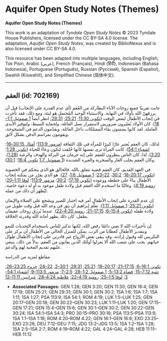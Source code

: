# Aquifer Open Study Notes (Themes)

**Aquifer Open Study Notes (Themes)**

This work is an adaptation of *Tyndale Open Study Notes* © 2023 Tyndale House Publishers, licensed under the CC BY\-SA 4\.0 license. The adaptation, *Aquifer Open Study Notes*, was created by BiblioNexus and is also licensed under CC BY\-SA 4\.0\.

This resource has been adapted into multiple languages, including English, Tok Pisin, Arabic (عربي), French (Français), Hindi (हिंदी), Indonesian (Bahasa Indonesia), Portuguese (Português), Russian (Русский), Spanish (Español), Swahili (Kiswahili), and Simplified Chinese (简体中文).



--------------------------------

## العقم (id: 702169)

عانت تقريبًا جميع زوجات الآباء البطاركة من العُقم (أي عدم القدرة على الإنجاب) قبل أن يرزقهنّ الله بأولاد في النهاية. والاستثناء الوحيد المُحتمل هو ليئة، ومع ذلك، فقد تأخرت في إنجاب الأطفال لبعض الوقت ([تكوين 11:30](https://ref.ly/Gen11:30); [25:21](https://ref.ly/Gen25:21); [29:31](https://ref.ly/Gen29:31); انظر أيضاً [1 صموئيل 1:1–18](https://ref.ly/1Sam1:1-1Sam1:18)). كان الأولاد يُعتَبَرون ضروريين لاستمرار نسل العائلة، ولحماية السبط، ولتوفير الأيدي العاملة. لقد كانوا يضمنون بقاء الممتلكات داخل العائلة، ويقدّمون الدعم في الشيخوخة، ويقومون بمراسم الدفن بشكل لائق.

لذلك، كان العقم يُعتبر عارًا كبيرًا للمرأة في تلك الثقافة ([مزمور 113:9](https://ref.ly/Ps113:9)؛ [أمثال 30:15–16](https://ref.ly/Prov30:15-Prov30:16)؛ [إشعياء 54:1](https://ref.ly/Isa54:1)). كانت المرأة ترى نفسها كأنها خُلقت لتكون وعاءً للحياة ([تكوين 1:28](https://ref.ly/Gen1:28)؛ [3:20](https://ref.ly/Gen3:20)). لذا، كان الناس ينظرون للعقم على إنه حرمان من البركة والهدف والرغبة ([1:28](https://ref.ly/Gen1:28)). وكان العقم يجلب العار والسخرية والغيرة الشديدة ([1 صموئيل 1:7](https://ref.ly/1Sam1:7) [تكوين 16:4](https://ref.ly/Gen16:4)؛ [30:1](https://ref.ly/Gen30:1)).

في العهد القديم، كان العقم قضية تتعلق بالله. فالخالق هو الذي يتحكم في الخصوبة ([تكوين 20:17–18](https://ref.ly/Gen20:17-Gen20:18)؛ [30:2](https://ref.ly/Gen30:2)، [22–23](https://ref.ly/Gen30:22-Gen30:23)؛ [1 صموئيل 1:6](https://ref.ly/1Sam1:6)، [27](https://ref.ly/1Sam1:27)). هو الذي يقرّر من يمكنه إنجاب الأطفال بناءً على خططه ووعوده ([تكوين 17:19](https://ref.ly/Gen17:19)؛ [30:2](https://ref.ly/Gen30:2)؛ [مزمور 113:9](https://ref.ly/Ps113:9)؛ [لوقا 1:11–20](https://ref.ly/Luke1:11-Luke1:20)؛ [رومية 4:19](https://ref.ly/Rom4:19)). وغالبًا ما استخدم الله العقم قبل ولادة طفل موعود به أو له دعوة خاصة، ليُظهر أن ذلك من عمله.

إن عدم القدرة على إنجاب الأطفال أمر فيه اختبار للصبر ويشجع على الصلاة والإيمان ([تكوين 25:21](https://ref.ly/Gen25:21); [1 صموئيل 1:11](https://ref.ly/1Sam1:11)). تعلّم إبراهيم أن يثق في وعد الله قبل وقت طويل من ولادة طفله ([تكوين 15:4–6](https://ref.ly/Gen15:4-Gen15:6); [17:15–21](https://ref.ly/Gen17:15-Gen17:21); [رومية 4:20–22](https://ref.ly/Rom4:20-Rom4:22)). عندما يُرزق زوجان عقيمان بطفل، كان ذلك يظهر أمانة الله وقدرته الخلاقة.

إن تأخيرات الله لا تعني دائمًا رفض الله، لكنها تذكير للناس باستخدام التحديات للنمو وبتقدير الأطفال كعطايا من الرب. يمكن للمنزل الخالي من الأطفال أن يركز على التكريس لله وقبول إرادته. وقد يبقى بعض الأزواج غير قادرين على إنجاب الأطفال طوال حياتهم. يجب على شعب الله ألا يعزلوا أولئك الذين يعانون من العقم. بدلاً من ذلك، ينبغي عليهم تقديم المحبة لهم والدعم.

مقاطع لمزيد من الدراسة

[تكوين 16:1–6](https://ref.ly/Gen16:1-Gen16:6); [17:15–21](https://ref.ly/Gen17:15-Gen17:21); [20:17–18](https://ref.ly/Gen20:17-Gen20:18); [25:21](https://ref.ly/Gen25:21); [29:31](https://ref.ly/Gen29:31); [30:1–2](https://ref.ly/Gen30:1-Gen30:2), [22–24](https://ref.ly/Gen30:22-Gen30:24); [خروج 23:25–26](https://ref.ly/Exod23:25-Exod23:26); [تثنية 7:12–15](https://ref.ly/Deut7:12-Deut7:15); [قضاة 13:2–5](https://ref.ly/Judg13:2-Judg13:5); [1 صموئيل 1:2–28](https://ref.ly/1Sam1:2-1Sam1:28); [2:5–7](https://ref.ly/1Sam2:5-1Sam2:7); [مزمور 113:5–9](https://ref.ly/Ps113:5-Ps113:9); [إشعياء 54:1–3](https://ref.ly/Isa54:1-Isa54:3); [لوقا 1:5–25](https://ref.ly/Luke1:5-Luke1:25); [رومية 4:19–22](https://ref.ly/Rom4:19-Rom4:22); [غلاطية 4:24–28](https://ref.ly/Gal4:24-Gal4:28); [عبرانيين 11:11–12](https://ref.ly/Heb11:11-Heb11:12)

* **Associated Passages:** GEN 1:28; GEN 3:20; GEN 11:30; GEN 16:4; GEN 17:19; GEN 25:21; GEN 29:31; GEN 30:1; GEN 30:2; 1SA 1:6; 1SA 1:7; 1SA 1:11; 1SA 1:27; PSA 113:9; ISA 54:1; ROM 4:19; LUK 1:5–LUK 1:25; GEN 20:17–GEN 20:18; GEN 30:22–GEN 30:23; LUK 1:11–LUK 1:20; GEN 17:15–GEN 17:21; GEN 15:4–GEN 15:6; GEN 30:1–GEN 30:2; GEN 30:22–GEN 30:24; ISA 54:1–ISA 54:3; PRO 30:15–PRO 30:16; PSA 113:5–PSA 113:9; 1SA 1:1–1SA 1:18; ROM 4:20–ROM 4:22; GEN 16:1–GEN 16:6; EXO 23:25–EXO 23:26; DEU 7:12–DEU 7:15; JDG 13:2–JDG 13:5; 1SA 1:2–1SA 1:28; 1SA 2:5–1SA 2:7; ROM 4:19–ROM 4:22; GAL 4:24–GAL 4:28; HEB 11:11–HEB 11:12

